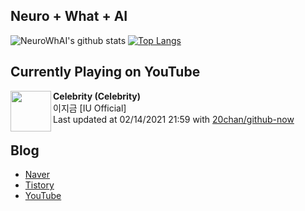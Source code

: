 ## Neuro + What + AI

![NeuroWhAI's github stats](https://github-readme-stats.vercel.app/api?username=neurowhai&count_private=true&show_icons=true)
[![Top Langs](https://github-readme-stats.vercel.app/api/top-langs/?username=neurowhai&layout=compact)](https://github.com/anuraghazra/github-readme-stats)

## Currently Playing on YouTube

[<img align="left" height="65" src="https://yt3.ggpht.com/ytc/AAUvwnhmeHHu62xly7TKx4vVXSpnoc6d-xUuzOsJpn9piA=s88-c-k-c0x00ffffff-no-rj">](https://www.youtube.com/channel/UC3SyT4_WLHzN7JmHQwKQZww)

**Celebrity (Celebrity)**  
이지금 [IU Official]  
Last updated at 02/14/2021 21:59 with [20chan/github-now](https://github.com/20chan/github-now)

## Blog

- [Naver](http://blog.naver.com/neurowhai)
- [Tistory](http://neurowhai.tistory.com/)
- [YouTube](https://www.youtube.com/channel/UCB_v1xU6laBHOeH6z4L-Mtw)
